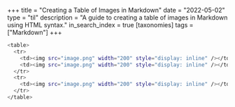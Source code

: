 +++
title = "Creating a Table of Images in Markdown"
date = "2022-05-02"
type = "til"
description = "A guide to creating a table of images in Markdown using HTML syntax."
in_search_index = true
[taxonomies]
tags = ["Markdown"]
+++


```sh
<table>
  <tr>
    <td><img src="image.png" width="200" style="display: inline" /></td>
    <td><img src="image.png" width="200" style="display: inline" /></td>
  </tr>
  <tr>
    <td><img src="image.png" width="200" style="display: inline" /></td>
  </tr>
</table>
```